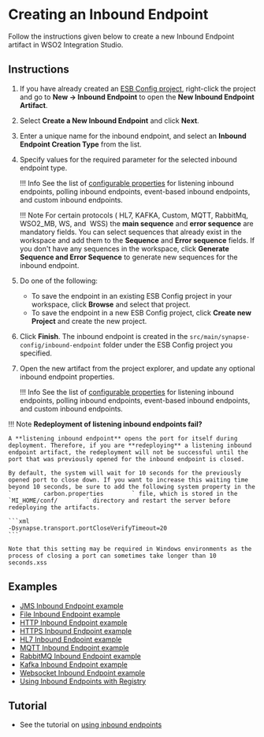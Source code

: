 # Creating an Inbound Endpoint

Follow the instructions given below to create a new Inbound Endpoint artifact in WSO2 Integration Studio.

## Instructions

1. If you have already created an [ESB Config project](../../creating-projects/#esb-config-project), right-click the project and go to **New → Inbound Endpoint** to open the **New Inbound Endpoint Artifact**.
2. Select **Create a New Inbound Endpoint** and click **Next**.
3. Enter a unique name for the inbound endpoint, and select an **Inbound Endpoint Creation Type** from the list.
4. Specify values for the required parameter for the selected inbound endpoint type.

    !!! Info
        See the list of [configurable properties](../../../references/synapse-properties/inbound-endpoints/about-inbound-endpoints) for listening inbound endpoints, polling inbound endpoints, event-based inbound endpoints, and custom inbound endpoints.

	!!! Note
		For certain protocols ( HL7, KAFKA, Custom, MQTT, RabbitMq, WSO2_MB, WS, and  WSS) the **main sequence** and **error sequence** are mandatory fields. You can select sequences that already exist in the workspace and add them to the **Sequence** and **Error sequence** fields. If you don't have any sequences in the workspace, click **Generate Sequence and Error Sequence** to generate new sequences for the inbound endpoint.  
        
5.	Do one of the following:  
    -   To save the endpoint in an existing ESB Config project in your workspace, click **Browse** and select that project.
    -   To save the endpoint in a new ESB Config project, click **Create new Project** and create the new project.
5.  Click **Finish**. The inbound endpoint is created in the `src/main/synapse-config/inbound-endpoint` folder under the ESB Config project you specified.
6.  Open the new artifact from the project explorer, and update any optional inbound endpoint properties.

    !!! Info
        See the list of [configurable properties](../../../references/synapse-properties/inbound-endpoints/about-inbound-endpoints) for listening inbound endpoints, polling inbound endpoints, event-based inbound endpoints, and custom inbound endpoints.

!!! Note
    **Redeployment of listening inbound endpoints fail?**

    A **listening inbound endpoint** opens the port for itself during deployment. Therefore, if you are **redeploying** a listening inbound endpoint artifact, the redeployment will not be successful until the port that was previously opened for the inbound endpoint is closed.
    
    By default, the system will wait for 10 seconds for the previously opened port to close down. If you want to increase this waiting time beyond 10 seconds, be sure to add the following system property in the `         carbon.properties        ` file, which is stored in the `MI_HOME/conf/        ` directory and restart the server before redeploying the artifacts.

    ```xml
    -Dsynapse.transport.portCloseVerifyTimeout=20
    ```

    Note that this setting may be required in Windows environments as the process of closing a port can sometimes take longer than 10 seconds.xss

## Examples

-   [JMS Inbound Endpoint example](../../../use-cases/examples/inbound_endpoint_examples/inbound-endpoint-jms-protocol)
-   [File Inbound Endpoint example](../../../use-cases/examples/inbound_endpoint_examples/file-inbound-endpoint)
-   [HTTP Inbound Endpoint example](../../../use-cases/examples/inbound_endpoint_examples/inbound-endpoint-http-protocol)
-   [HTTPS Inbound Endpoint example](../../../use-cases/examples/inbound_endpoint_examples/inbound-endpoint-https-protocol)
-   [HL7 Inbound Endpoint example](../../../use-cases/examples/inbound_endpoint_examples/inbound-endpoint-hl7-protocol-auto-ack)
-   [MQTT Inbound Endpoint example](../../../use-cases/examples/inbound_endpoint_examples/inbound-endpoint-mqtt-protocol)
-   [RabbitMQ Inbound Endpoint example](../../../use-cases/examples/inbound_endpoint_examples/inbound-endpoint-rabbitmq-protocol)
-   [Kafka Inbound Endpoint example](../../../use-cases/examples/inbound_endpoint_examples/inbound-endpoint-kafka)
-   [Websocket Inbound Endpoint example](../../../use-cases/examples/inbound_endpoint_examples/inbound-endpoint-secured-websocket)
-   [Using Inbound Endpoints with Registry](../../../use-cases/examples/inbound_endpoint_examples/inbound-endpoint-with-registry)

## Tutorial

-   See the tutorial on [using inbound endpoints](../../../use-cases/tutorials/using-inbound-endpoints)